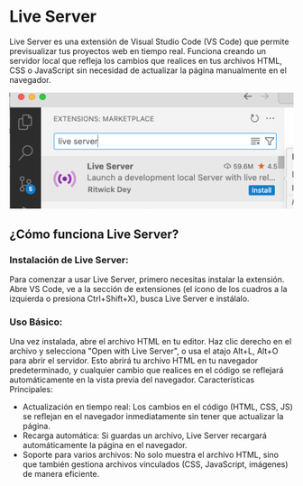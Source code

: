 

# Live Server
Live Server es una extensión de Visual Studio Code (VS Code) que permite previsualizar tus proyectos web en tiempo real. Funciona creando un servidor local que refleja los cambios que realices en tus archivos HTML, CSS o JavaScript sin necesidad de actualizar la página manualmente en el navegador.

![Live Server](../x-assets/0373/liveserver.png)

## ¿Cómo funciona Live Server?

### Instalación de Live Server:

Para comenzar a usar Live Server, primero necesitas instalar la extensión.
Abre VS Code, ve a la sección de extensiones (el ícono de los cuadros a la izquierda o presiona Ctrl+Shift+X), busca Live Server e instálalo.

### Uso Básico:

Una vez instalada, abre el archivo HTML en tu editor.
Haz clic derecho en el archivo y selecciona "Open with Live Server", o usa el atajo Alt+L, Alt+O para abrir el servidor.
Esto abrirá tu archivo HTML en tu navegador predeterminado, y cualquier cambio que realices en el código se reflejará automáticamente en la vista previa del navegador.
Características Principales:

- Actualización en tiempo real: Los cambios en el código (HTML, CSS, JS) se reflejan en el navegador inmediatamente sin tener que actualizar la página.
- Recarga automática: Si guardas un archivo, Live Server recargará automáticamente la página en el navegador.
- Soporte para varios archivos: No solo muestra el archivo HTML, sino que también gestiona archivos vinculados (CSS, JavaScript, imágenes) de manera eficiente.
